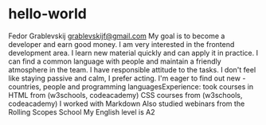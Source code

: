 # hello-world
Fedor Grablevskij
grablevskijf@gmail.com
My goal is to become a developer and earn good money. I am very interested in the frontend development area.
I learn new material quickly and can apply it in practice.
I can find a common language with people and maintain a friendly atmosphere in the team. 
I have responsible attitude to the tasks.
I don't feel like staying passive and calm, I prefer acting. I'm eager to find out new - countries, people and programming languagesExperience:
took courses in HTML from (w3schools, codeacademy)
CSS courses from (w3schools, codeacademy)
I worked  with Markdown
Also studied webinars from the Rolling Scopes School
My English level is A2

